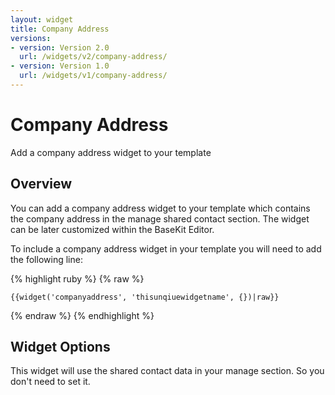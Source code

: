 ```yaml
---
layout: widget
title: Company Address
versions:
- version: Version 2.0
  url: /widgets/v2/company-address/
- version: Version 1.0
  url: /widgets/v1/company-address/
---
```


# Company Address

Add a company address widget to your template

## Overview
You can add a company address widget to your template which contains the company address in the manage shared contact section. The widget can be later customized within the BaseKit Editor.

To include a company address widget in your template you will need to add the following line:

{% highlight ruby %}
{% raw %}

	{{widget('companyaddress', 'thisunqiuewidgetname', {})|raw}}

{% endraw %}
{% endhighlight %}

## Widget Options

This widget will use the shared contact data in your manage section. So you don't need to set it.
